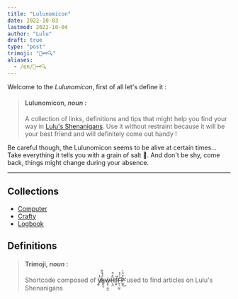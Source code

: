 ```yaml
---
title: "Lulunomicon"
date: 2022-10-03
lastmod: 2022-10-04
author: "Lulu"
draft: true
type: "post"
trimoji: "📖🗝️🔍"
aliases:
  - /en/📖🗝️🔍
---
```


Welcome to the _Lulunomicon_, first of all let's define it :

> #### Lulunomicon, _noun_ :
> A collection of links, definitions and tips that might help you find your way in [Lulu's Shenanigans](https://lulushenanigans.me). Use it without restraint because it will be your best friend and will definitely come out handy !

Be careful though, the Lulunomicon seems to be alive at certain times... Take everything it tells you with a grain of salt 🧂. And don't be shy, come back, things might change during your absence.

---

## Collections
 - [Computer](http://localhost:1313/computer)
 - [Crafty](http://localhost:1313/crafty)
 - [Logbook](http://localhost:1313/logbook)

 ## Definitions

> #### Trimoji, _noun_ :
> Shortcode composed of <span class="glitch">**ÿ̸̭͔́͗k̶̳͍̪̘̈́́̄̀̏ẃ̴̡͍͔̘̮̤H̵͕̖̪̏̓͒f̵̨̬̏͘F̶̛̺̜͉̺̮͗́́́P̷͚͈̍̐͋̀̕͜**</span> used to find articles on Lulu's Shenanigans

